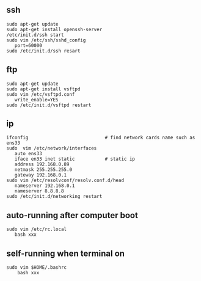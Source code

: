 ## ssh
```
sudo apt-get update
sudo apt-get install openssh-server
/etc/init.d/ssh start
sudo vim /etc/ssh/sshd_config
   port=60000
sudo /etc/init.d/ssh resart
```

## ftp
```
sudo apt-get update
sudo apt-get install vsftpd
sudo vim /etc/vsftpd.conf
   write_enable=YES
sudo /etc/init.d/vsftpd restart
```

## ip
```
ifconfig                            # find network cards name such as ens33
sudo  vim /etc/network/interfaces
   auto ens33
   iface en33 inet static           # static ip
   address 192.168.0.89
   netmask 255.255.255.0
   gateway 192.168.0.1
sudo vim /etc/resolvconf/resolv.conf.d/head
   nameserver 192.168.0.1
   nameserver 8.8.8.8
sudo /etc/init.d/networking restart
```

## auto-running after computer boot
```
sudo vim /etc/rc.local
   bash xxx
```

## self-running when terminal on
```
sudo vim $HOME/.bashrc
    bash xxx
```

